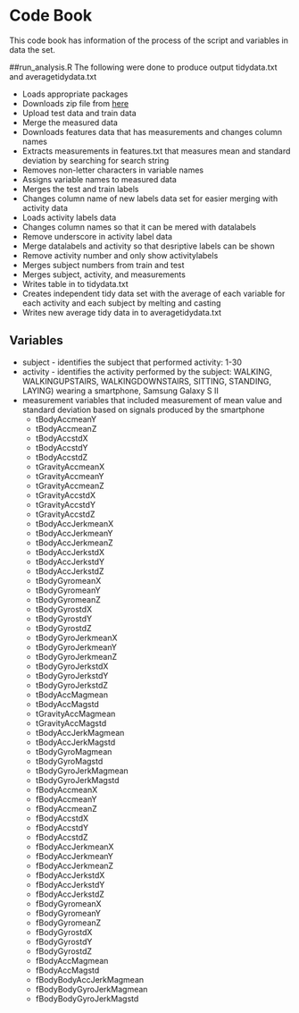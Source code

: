 # Code Book

This code book has information of the process of the script and variables in data the set.

##run_analysis.R
The following were done to produce output tidydata.txt and averagetidydata.txt
* Loads appropriate packages
* Downloads zip file from [here](https://d396qusza40orc.cloudfront.net/getdata%2Fprojectfiles%2FUCI%20HAR%20Dataset.zip)
* Upload test data and train data
* Merge the measured data
* Downloads features data that has measurements and changes column names
* Extracts measurements in features.txt that measures mean and standard deviation by searching for search string
* Removes non-letter characters in variable names
* Assigns variable names to measured data
* Merges the test and train labels
* Changes column name of new labels data set for easier merging with activity data
* Loads activity labels data 
* Changes column names so that it can be mered with datalabels
* Remove underscore in activity label data 
* Merge datalabels and activity so that desriptive labels can be shown
* Remove activity number and only show activitylabels
* Merges subject numbers from train and test 
* Merges subject, activity, and measurements 
* Writes table in to tidydata.txt
* Creates independent tidy data set with the average of each variable for each activity and each subject by melting and casting
* Writes new average tidy data in to averagetidydata.txt



## Variables

* subject 	- identifies the subject that performed activity: 1-30
* activity 	- identifies the activity performed by the subject: WALKING, WALKINGUPSTAIRS, WALKINGDOWNSTAIRS, SITTING, STANDING, LAYING) wearing a smartphone, Samsung Galaxy S II
* measurement variables that included measurement of mean value and standard deviation based on signals produced by the smartphone
    * tBodyAccmeanY  
    * tBodyAccmeanZ  
    * tBodyAccstdX  
    * tBodyAccstdY  
    * tBodyAccstdZ  
    * tGravityAccmeanX  
    * tGravityAccmeanY 
    * tGravityAccmeanZ  
    * tGravityAccstdX  
    * tGravityAccstdY  
    * tGravityAccstdZ  
    * tBodyAccJerkmeanX 
    * tBodyAccJerkmeanY 
    * tBodyAccJerkmeanZ  
    * tBodyAccJerkstdX  
    * tBodyAccJerkstdY  
    * tBodyAccJerkstdZ  
    * tBodyGyromeanX  
    * tBodyGyromeanY 
    * tBodyGyromeanZ  
    * tBodyGyrostdX  
    * tBodyGyrostdY 
    * tBodyGyrostdZ  
    * tBodyGyroJerkmeanX 
    * tBodyGyroJerkmeanY 
    * tBodyGyroJerkmeanZ  
    * tBodyGyroJerkstdX 
    * tBodyGyroJerkstdY 
    * tBodyGyroJerkstdZ  
    * tBodyAccMagmean  
    * tBodyAccMagstd  
    * tGravityAccMagmean  
    * tGravityAccMagstd 
    * tBodyAccJerkMagmean 
    * tBodyAccJerkMagstd  
    * tBodyGyroMagmean  
    * tBodyGyroMagstd  
    * tBodyGyroJerkMagmean 
    * tBodyGyroJerkMagstd 
    * fBodyAccmeanX  
    * fBodyAccmeanY  
    * fBodyAccmeanZ  
    * fBodyAccstdX  
    * fBodyAccstdY  
    * fBodyAccstdZ  
    * fBodyAccJerkmeanX 
    * fBodyAccJerkmeanY 
    * fBodyAccJerkmeanZ 
    * fBodyAccJerkstdX  
    * fBodyAccJerkstdY  
    * fBodyAccJerkstdZ  
    * fBodyGyromeanX  
    * fBodyGyromeanY 
    * fBodyGyromeanZ  
    * fBodyGyrostdX  
    * fBodyGyrostdY  
    * fBodyGyrostdZ  
    * fBodyAccMagmean  
    * fBodyAccMagstd  
    * fBodyBodyAccJerkMagmean 
    * fBodyBodyGyroJerkMagmean 
    * fBodyBodyGyroJerkMagstd 

